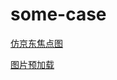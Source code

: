 # some-case
[仿京东焦点图](https://move-up.github.io/some-case/%E4%BA%AC%E4%B8%9C%E7%84%A6%E7%82%B9%E5%9B%BE/index.html)
 
[图片预加载](https://move-up.github.io/some-case/%E5%9B%BE%E7%89%87%E9%A2%84%E5%8A%A0%E8%BD%BD/index.html)
